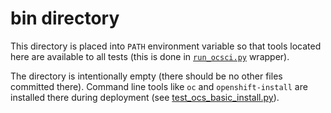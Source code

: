 # bin directory

 This directory is placed into `PATH` environment variable so that tools located
here are available to all tests (this is done in
[`run_ocsci.py`](../run_ocsci.py) wrapper).

 The directory is intentionally empty (there should be no other files committed
there). Command line tools like `oc` and `openshift-install` are installed
there during deployment (see
[test_ocs_basic_install.py](../tests/ecosystem/deployment/test_ocs_basic_install.py)).
